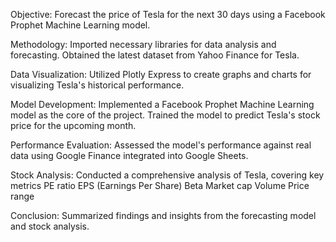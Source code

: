 Objective:
Forecast the price of Tesla for the next 30 days using a Facebook Prophet Machine Learning model.

Methodology:
Imported necessary libraries for data analysis and forecasting.
Obtained the latest dataset from Yahoo Finance for Tesla.

Data Visualization:
Utilized Plotly Express to create graphs and charts for visualizing Tesla's historical performance.

Model Development:
Implemented a Facebook Prophet Machine Learning model as the core of the project.
Trained the model to predict Tesla's stock price for the upcoming month.

Performance Evaluation:
Assessed the model's performance against real data using Google Finance integrated into Google Sheets.

Stock Analysis:
Conducted a comprehensive analysis of Tesla, covering key metrics
PE ratio
EPS (Earnings Per Share)
Beta
Market cap
Volume
Price range

Conclusion:
Summarized findings and insights from the forecasting model and stock analysis.
